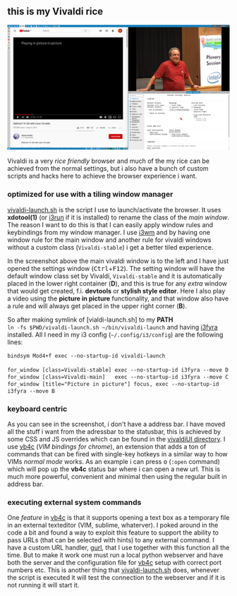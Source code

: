 ## this is my Vivaldi rice

![](/img/splitbig.png)

Vivaldi is a very *rice friendly* browser and much of the my rice can be achieved from the normal settings, but i also have a bunch of custom scripts and hacks here to achieve the browser experience i want.

### optimized for use with a tiling window manager

[vivaldi-launch.sh] is the script I use to launch/activate the browser. It uses **xdotool(1)** (or [i3run] if it is installed) to rename the class of the *main window*. The reason I want to do this is that I can easily apply window rules and keybindings from my window manager. I use [i3wm] and by having one window rule for the main window and another rule for vivaldi windows without a custom class (`Vivaldi-stable`) i get a better tiled experience.  

In the screenshot above the main vivaldi window is to the left and I have just opened the settings window (<kbd>Ctrl</kbd>+<kbd>F12</kbd>).
The setting window will have the default window class set by Vivaldi, `Vivaldi-stable` and it is automatically placed in the lower right container (**D**), and this is true for any *extra* window that would get created, f.i. **devtools** or **stylish style editor**. Here I also play a video using the **picture in picture** functionality, and that window also have a rule and will always get placed in the upper right corner (**B**).

So after making symlink of [vialdi-launch.sh] to my **PATH**  
`ln -fs $PWD/vivaldi-launch.sh ~/bin/vivaldi-launch` and having [i3fyra] installed.
All I need in my i3 config (`~/.config/i3/config`) are the following lines:  

```
bindsym Mod4+f exec --no-startup-id vivaldi-launch

for_window [class=Vivaldi-stable] exec --no-startup-id i3fyra --move D
for_window [class=Vivaldi-main]   exec --no-startup-id i3fyra --move C
for_window [title="Picture in picture"] focus, exec --no-startup-id i3fyra --move B
```

### keyboard centric

As you can see in the screenshot, i don't have a address bar. I have moved all the stuff i want from the adressbar to the statusbar, this is achieved by some CSS and JS overrides which can be found in the [vivaldiUI directory](./vivaldiUI). I use [vb4c] (*VIM bindings for chrome*), an extension that adds a ton of commands that can be fired with single-key hotkeys in a similar way to how VIMs *normal mode* works. As an example i can press <kbd>o</kbd> (`:open` command) which will pop up the **vb4c** status bar where i can open a new url. This is much more powerful, convenient and minimal then using the regular built in address bar.  

### executing external system commands

One *feature* in [vb4c] is that it supports opening a text box as a temporary file in an external texteditor (VIM, sublime, whaterver). I poked around in the code a bit and found a way to exploit this feature to support the ability to pass URLs (that can be selected with hints) to any external command. I have a custom URL handler, [gurl], that I use together with this function all the time. But to make it work one must run a local python webserver and have both the server and the configuration file for [vb4c] setup with correct port numbers etc. This is another thing that [vivaldi-launch.sh] does, whenever the script is executed it will test the connection to the webserver and if it is not running it will start it.


[i3wm]: https://i3wm.org
[i3run]: https://github.com/budlabs/i3ass/wiki/17AS_i3run
[i3fyra]: https://github.com/budlabs/i3ass/wiki/11AS_i3fyra
[vb4c]: https://github.com/dcchambers/vb4c
[vivaldi-launch.sh]: ./vivaldi-launch.sh
[gurl]: https://github.com/budlabs/gurl

[stylus]: https://github.com/openstyles/stylus
[violentmonkey]: https://violentmonkey.github.io/
[Redirector]: http://einaregilsson.com/redirector/

